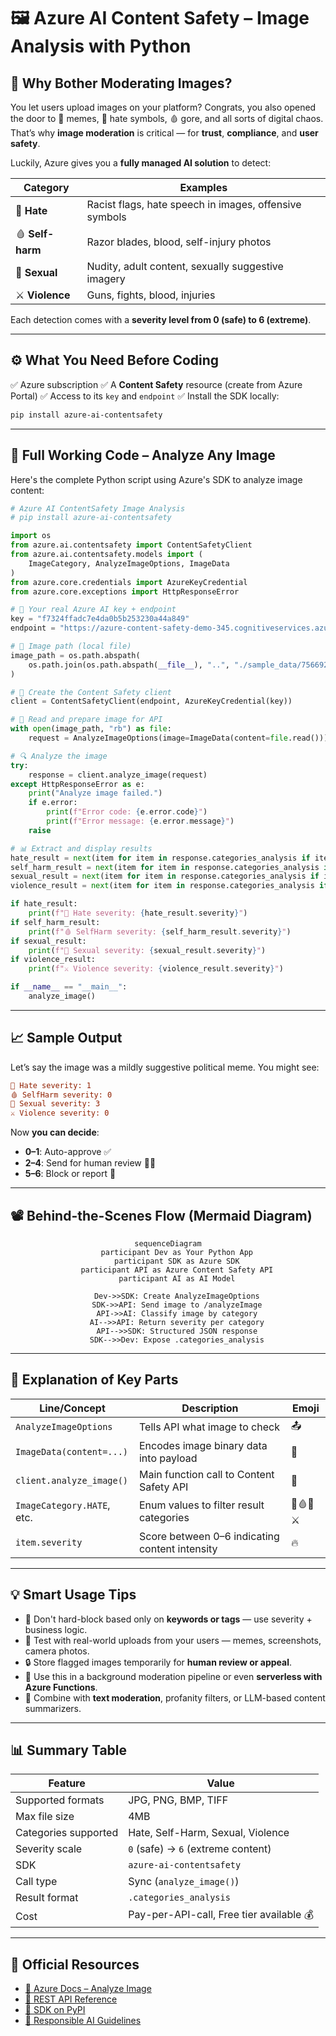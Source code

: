 # 🖼️ Azure AI Content Safety – Image Analysis with Python

## 🧯 Why Bother Moderating Images?

You let users upload images on your platform?
Congrats, you also opened the door to 🔞 memes, 🧨 hate symbols, 🩸 gore, and all sorts of digital chaos.
That’s why **image moderation** is critical — for **trust**, **compliance**, and **user safety**.

Luckily, Azure gives you a **fully managed AI solution** to detect:

| Category         | Examples                                               |
| ---------------- | ------------------------------------------------------ |
| 🧨 **Hate**      | Racist flags, hate speech in images, offensive symbols |
| 🩸 **Self-harm** | Razor blades, blood, self-injury photos                |
| 🍑 **Sexual**    | Nudity, adult content, sexually suggestive imagery     |
| ⚔️ **Violence**  | Guns, fights, blood, injuries                          |

Each detection comes with a **severity level from 0 (safe) to 6 (extreme)**.

---

## ⚙️ What You Need Before Coding

✅ Azure subscription
✅ A **Content Safety** resource (create from Azure Portal)
✅ Access to its `key` and `endpoint`
✅ Install the SDK locally:

```bash
pip install azure-ai-contentsafety
```

---

## 🧪 Full Working Code – Analyze Any Image

Here's the complete Python script using Azure's SDK to analyze image content:

```python
# Azure AI ContentSafety Image Analysis
# pip install azure-ai-contentsafety

import os
from azure.ai.contentsafety import ContentSafetyClient
from azure.ai.contentsafety.models import (
    ImageCategory, AnalyzeImageOptions, ImageData
)
from azure.core.credentials import AzureKeyCredential
from azure.core.exceptions import HttpResponseError

# 🔐 Your real Azure AI key + endpoint
key = "f7324ffadc7e4da0b5b253230a44a849"
endpoint = "https://azure-content-safety-demo-345.cognitiveservices.azure.com/"

# 📸 Image path (local file)
image_path = os.path.abspath(
    os.path.join(os.path.abspath(__file__), "..", "./sample_data/756692568a236c94619b202e9b68687a.jpg")
)

# 🧠 Create the Content Safety client
client = ContentSafetyClient(endpoint, AzureKeyCredential(key))

# 🧾 Read and prepare image for API
with open(image_path, "rb") as file:
    request = AnalyzeImageOptions(image=ImageData(content=file.read()))

# 🔍 Analyze the image
try:
    response = client.analyze_image(request)
except HttpResponseError as e:
    print("Analyze image failed.")
    if e.error:
        print(f"Error code: {e.error.code}")
        print(f"Error message: {e.error.message}")
    raise

# 📊 Extract and display results
hate_result = next(item for item in response.categories_analysis if item.category == ImageCategory.HATE)
self_harm_result = next(item for item in response.categories_analysis if item.category == ImageCategory.SELF_HARM)
sexual_result = next(item for item in response.categories_analysis if item.category == ImageCategory.SEXUAL)
violence_result = next(item for item in response.categories_analysis if item.category == ImageCategory.VIOLENCE)

if hate_result:
    print(f"🧨 Hate severity: {hate_result.severity}")
if self_harm_result:
    print(f"🩸 SelfHarm severity: {self_harm_result.severity}")
if sexual_result:
    print(f"🍑 Sexual severity: {sexual_result.severity}")
if violence_result:
    print(f"⚔️ Violence severity: {violence_result.severity}")

if __name__ == "__main__":
    analyze_image()
```

---

## 📈 Sample Output

Let’s say the image was a mildly suggestive political meme. You might see:

```ini
🧨 Hate severity: 1
🩸 SelfHarm severity: 0
🍑 Sexual severity: 3
⚔️ Violence severity: 0
```

Now **you can decide**:

- **0–1**: Auto-approve ✅
- **2–4**: Send for human review 🕵️‍♀️
- **5–6**: Block or report 🚨

---

## 📽️ Behind-the-Scenes Flow (Mermaid Diagram)

<div align="center">

```mermaid
sequenceDiagram
    participant Dev as Your Python App
    participant SDK as Azure SDK
    participant API as Azure Content Safety API
    participant AI as AI Model

    Dev->>SDK: Create AnalyzeImageOptions
    SDK->>API: Send image to /analyzeImage
    API->>AI: Classify image by category
    AI-->>API: Return severity per category
    API-->>SDK: Structured JSON response
    SDK-->>Dev: Expose .categories_analysis
```

</div>

---

## 🧵 Explanation of Key Parts

| Line/Concept               | Description                                    | Emoji    |
| -------------------------- | ---------------------------------------------- | -------- |
| `AnalyzeImageOptions`      | Tells API what image to check                  | 📤       |
| `ImageData(content=...)`   | Encodes image binary data into payload         | 🧾       |
| `client.analyze_image()`   | Main function call to Content Safety API       | 🤖       |
| `ImageCategory.HATE`, etc. | Enum values to filter result categories        | 🧨🩸🍑⚔️ |
| `item.severity`            | Score between 0–6 indicating content intensity | 🔥       |

---

## 💡 Smart Usage Tips

- 🛑 Don't hard-block based only on **keywords or tags** — use severity + business logic.
- 🧪 Test with real-world uploads from your users — memes, screenshots, camera photos.
- 🔒 Store flagged images temporarily for **human review or appeal**.
- 🚀 Use this in a background moderation pipeline or even **serverless with Azure Functions**.
- 🧼 Combine with **text moderation**, profanity filters, or LLM-based content summarizers.

---

## 📊 Summary Table

| Feature              | Value                                    |
| -------------------- | ---------------------------------------- |
| Supported formats    | JPG, PNG, BMP, TIFF                      |
| Max file size        | 4MB                                      |
| Categories supported | Hate, Self-Harm, Sexual, Violence        |
| Severity scale       | `0` (safe) → `6` (extreme content)       |
| SDK                  | `azure-ai-contentsafety`                 |
| Call type            | Sync (`analyze_image()`)                 |
| Result format        | `.categories_analysis`                   |
| Cost                 | Pay-per-API-call, Free tier available 💰 |

---

## 📎 Official Resources

- [📖 Azure Docs – Analyze Image](https://learn.microsoft.com/en-us/azure/ai-services/content-safety/how-to/image-moderation)
- [🔧 REST API Reference](https://learn.microsoft.com/en-us/rest/api/cognitiveservices/content-safety/analyze-image)
- [🧰 SDK on PyPI](https://pypi.org/project/azure-ai-contentsafety/)
- [🧠 Responsible AI Guidelines](https://learn.microsoft.com/en-us/azure/responsible-ai/overview)
